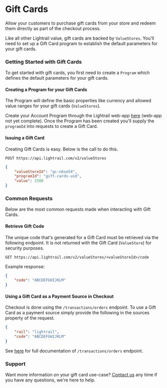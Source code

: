 # Gift Cards
Allow your customers to purchase gift cards from your store and redeem them directly as part of the checkout process.   

Like all other Lightrail value, gift cards are backed by `ValueStores`. You’ll need to set up a Gift Card program to establish the default parameters for your gift cards.

### Getting Started with Gift Cards
To get started with gift cards, you first need to create a `Program` which defines the default parameters for your gift cards.

#### Creating a Program for your Gift Cards
The Program will define the basic properties like currency and allowed value ranges for your gift cards (`ValueStores`).    

Create your Account Program through the Lightrail web-app [here](https://www.lightrail.com) (web-app not yet complete).
Once the Program has been created you'll supply the `programId` into requests to create a Gift Card.  

#### Issuing a Gift Card
Creating Gift Cards is easy. Below is the call to do this. 

`POST https://api.lightrail.com/v2/valueStores`
```json
{
    "valueStoreId": "gc-n6se54",
    "programId": "gift-cards-usd",
    "value": 2500
}
``` 

### Common Requests  
Below are the most common requests made when interacting with Gift Cards.

#### Retrieve Gift Code
The unique code that's generated for a Gift Card must be retrieved via the following endpoint. It is not returned with the Gift Card (`ValueStore`) for security purposes.

`GET https://api.lightrail.com/v2/valueStores/<valueStoreId>/code`

Example response:

```json 
{
    "code": "ABCDEFGHIJKLM"
}
``` 

#### Using a Gift Card as a Payment Source in Checkout
Checkout is done using the `/transactions/orders` endpoint. To use a Gift Card as a payment source simply provide the following in the sources property of the request. 

```json
{
    "rail": "lightrail",
    "code": "ABCDEFGHIJKLM"
}
```

See [here](https://lightrailapi.docs.apiary.io/#reference/0/transactions/process-an-order) for full documentation of `/transactions/orders` endpoint.

### Support
Want more information on your gift card use-case? [Contact us](mailto:hello@lightrail.com) any time if you have any questions, we're here to help. 